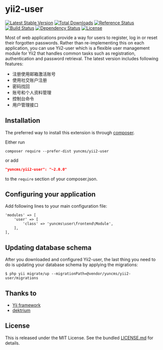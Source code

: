 # yii2-user

[![Latest Stable Version](https://poser.pugx.org/yuncms/yii2-user/v/stable.png)](https://packagist.org/packages/yuncms/yii2-user)
[![Total Downloads](https://poser.pugx.org/yuncms/yii2-user/downloads.png)](https://packagist.org/packages/yuncms/yii2-user)
[![Reference Status](https://www.versioneye.com/php/yuncms:yii2-user/reference_badge.svg)](https://www.versioneye.com/php/yuncms:yii2-user/references)
[![Build Status](https://img.shields.io/travis/yiisoft/yii2-user.svg)](http://travis-ci.org/yuncms/yii2-user)
[![Dependency Status](https://www.versioneye.com/php/yuncms:yii2-user/dev-master/badge.png)](https://www.versioneye.com/php/yuncms:yii2-user/dev-master)
[![License](https://poser.pugx.org/yuncms/yii2-user/license.svg)](https://packagist.org/packages/yuncms/yii2-user)

Most of web applications provide a way for users to register, log in or reset
their forgotten passwords. Rather than re-implementing this on each application,
you can use Yii2-user which is a flexible user management module for Yii2 that
handles common tasks such as registration, authentication and password retrieval.
The latest version includes following features:

* 注册使用邮箱激活账号
* 使用社交账户注册
* 密码找回
* 账号和个人资料管理
* 控制台命令
* 用户管理接口

## Installation

The preferred way to install this extension is through [composer](http://getcomposer.org/download/).

Either run

```
composer require --prefer-dist yuncms/yii2-user
```

or add

```json
"yuncms/yii2-user": "~2.0.0"
```

to the `require` section of your composer.json.


## Configuring your application

Add following lines to your main configuration file:

```
'modules' => [
    'user' => [
        'class' => 'yuncms\user\frontend\Module',
    ],
],
```

## Updating database schema

After you downloaded and configured Yii2-user, the last thing you need to do is updating your database schema by applying the migrations:

    $ php yii migrate/up --migrationPath=@vendor/yuncms/yii2-user/migrations

## Thanks to

* [Yii framework](https://github.com/yiisoft/yii2)
* [dektrium](https://github.com/dektrium/yii2-user)

## License

This is released under the MIT License. See the bundled [LICENSE.md](LICENSE.md)
for details.